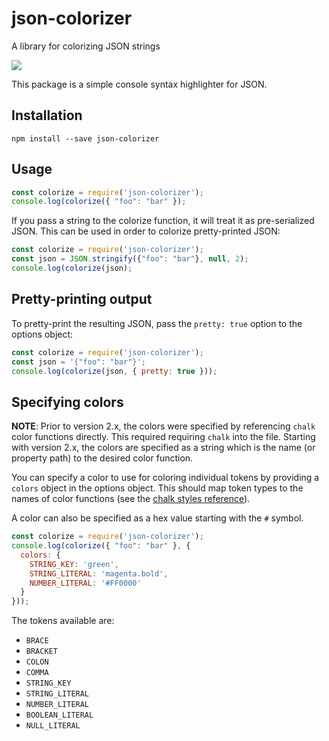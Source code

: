 # json-colorizer
A library for colorizing JSON strings

![](https://raw.githubusercontent.com/joeattardi/json-colorizer/master/screenshot.png)

This package is a simple console syntax highlighter for JSON.

## Installation
`npm install --save json-colorizer`

## Usage

```js
const colorize = require('json-colorizer');
console.log(colorize({ "foo": "bar" });
```

If you pass a string to the colorize function, it will treat it as pre-serialized JSON. This can be used in order to colorize pretty-printed JSON:

```js
const colorize = require('json-colorizer');
const json = JSON.stringify({"foo": "bar"}, null, 2);
console.log(colorize(json);
```

## Pretty-printing output

To pretty-print the resulting JSON, pass the `pretty: true` option to the options object:

```js
const colorize = require('json-colorizer');
const json = '{"foo": "bar"}';
console.log(colorize(json, { pretty: true }));
```

## Specifying colors

__NOTE__: Prior to version 2.x, the colors were specified by referencing `chalk` color functions directly. This required requiring `chalk` into the file. Starting with version 2.x, the colors are specified as a string which is the name (or property path) to the desired color function.

You can specify a color to use for coloring individual tokens by providing a `colors` object in the options object. This should map token types to the names of color functions (see the [chalk styles reference](https://www.npmjs.com/package/chalk#styles)).

A color can also be specified as a hex value starting with the `#` symbol.

```js
const colorize = require('json-colorizer');
console.log(colorize({ "foo": "bar" }, {
  colors: {
    STRING_KEY: 'green',
    STRING_LITERAL: 'magenta.bold',
    NUMBER_LITERAL: '#FF0000'
  }
}));
```

The tokens available are:

* `BRACE`
* `BRACKET`
* `COLON`
* `COMMA`
* `STRING_KEY`
* `STRING_LITERAL`
* `NUMBER_LITERAL`
* `BOOLEAN_LITERAL`
* `NULL_LITERAL`
